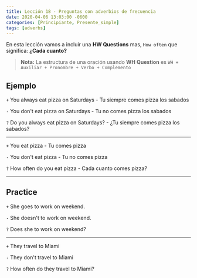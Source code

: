 ```yaml
---
title: Lección 18 - Preguntas con adverbios de frecuencia
date: 2020-04-06 13:03:00 -0600
categories: [Principiante, Presente_simple]
tags: [adverbs]
---
```


En esta lección vamos a incluir una **HW Questions** mas, `How often` que significa: **¿Cada cuanto?**
> **Nota:** La estructura de una oración usando **WH Question** es `WH + Auxiliar + Pronombre + Verbo + Complemento`

## Ejemplo

`+` You always eat pizza on Saturdays - Tu siempre comes pizza los sabados

`-` You don't eat pizza on Saturdays - Tu no comes pizza los sabados

`?` Do you always eat pizza on Saturdays? - ¿Tu siempre comes pizza los sabados?

***

`+` You eat pizza - Tu comes pizza

`-` You don't eat pizza - Tu no comes pizza

`?` How often do you eat pizza - Cada cuanto comes pizza?

***

## Practice

`+` She goes to work on weekend.

`-` She doesn't to work on weekend.

`?` Does she to work on weekend?

***

`+` They travel to Miami

`-` They don't travel to Miami

`?` How often do they travel to Miami?